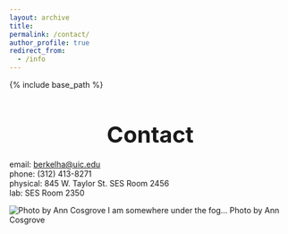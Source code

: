 ```yaml
---
layout: archive
title:
permalink: /contact/
author_profile: true
redirect_from:
  - /info
---
```


{% include base_path %}

<h1 style="font-size: 40px; font-weight: bold; text-align: center; margin-bottom: 0.5em;">Contact</h1>

email: berkelha@uic.edu  
phone: (312) 413-8271  
physical: 845 W. Taylor St. SES Room 2456  
lab: SES Room 2350

![Photo by Ann Cosgrove](http://berkelha.people.uic.edu/wp-content/uploads/2014/11/CHIFOG_02.jpg)
I am somewhere under the fog… Photo by Ann Cosgrove
